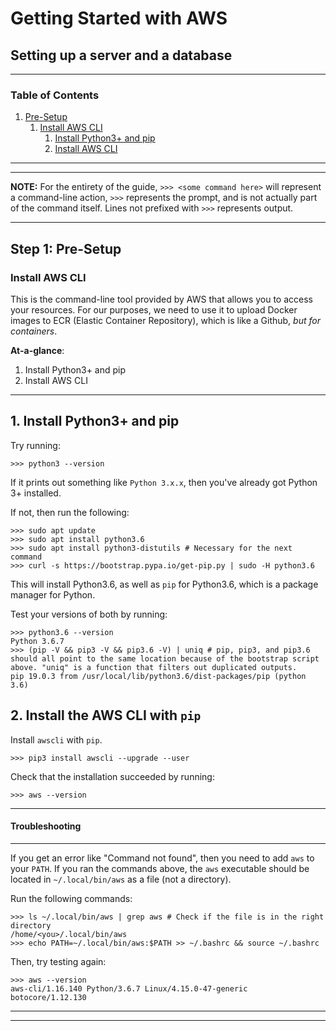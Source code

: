 # Getting Started with AWS
## Setting up a server and a database

---

### Table of Contents
1. [Pre-Setup](#user-content-pre-setup)
    1. [Install AWS CLI](#user-content-aws-cli)
        1. [Install Python3+ and pip](#user-content-1-install-python3-and-pip)
        1. [Install AWS CLI](#user-content-2-install-the-aws-cli-with-pip)

---
---

**NOTE:** For the entirety of the guide, `>>> <some command here>` will represent a command-line action, `>>>` represents the prompt, and is not actually part of the command itself. Lines not prefixed with `>>>` represents output.

---

## Step 1: Pre-Setup 
### Install AWS CLI
This is the command-line tool provided by AWS that allows you to access your resources. For our purposes, we need to use it to upload Docker images to ECR (Elastic Container Repository), which is like a Github, *but for containers*.

**At-a-glance**: 
1. Install Python3+ and pip
2. Install AWS CLI

---

## 1. Install Python3+ and pip 
Try running:
```
>>> python3 --version
```
If it prints out something like `Python 3.x.x`, then you've already got Python 3+ installed.

If not, then run the following:
```
>>> sudo apt update
>>> sudo apt install python3.6
>>> sudo apt install python3-distutils # Necessary for the next command
>>> curl -s https://bootstrap.pypa.io/get-pip.py | sudo -H python3.6
```

This will install Python3.6, as well as `pip` for Python3.6, which is a package manager for Python.

Test your versions of both by running:
```
>>> python3.6 --version
Python 3.6.7
>>> (pip -V && pip3 -V && pip3.6 -V) | uniq # pip, pip3, and pip3.6 should all point to the same location because of the bootstrap script above. "uniq" is a function that filters out duplicated outputs.
pip 19.0.3 from /usr/local/lib/python3.6/dist-packages/pip (python 3.6)
```

## 2. Install the AWS CLI with `pip`
Install `awscli` with `pip`.
```
>>> pip3 install awscli --upgrade --user
```

Check that the installation succeeded by running:
```
>>> aws --version
```

---

#### Troubleshooting
---
If you get an error like "Command not found", then you need to add `aws` to your `PATH`. If you ran the commands above, the `aws` executable should be located in `~/.local/bin/aws` as a file (not a directory).

Run the following commands:

```
>>> ls ~/.local/bin/aws | grep aws # Check if the file is in the right directory
/home/<you>/.local/bin/aws
>>> echo PATH=~/.local/bin/aws:$PATH >> ~/.bashrc && source ~/.bashrc
```

Then, try testing again:

```
>>> aws --version
aws-cli/1.16.140 Python/3.6.7 Linux/4.15.0-47-generic botocore/1.12.130
```

---
---



